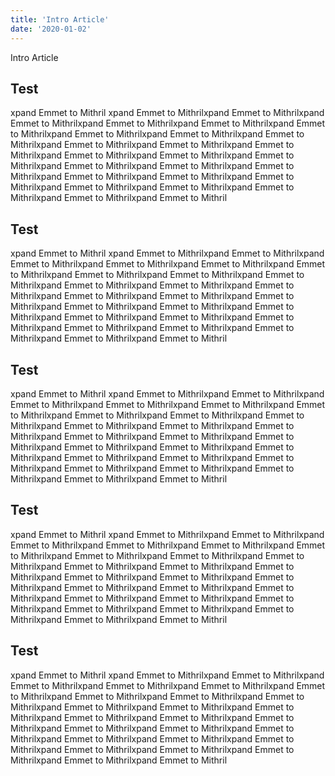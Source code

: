 ```yaml
---
title: 'Intro Article'
date: '2020-01-02'
---
```


Intro Article

<h2 id="1">Test</h2>

xpand Emmet to Mithril xpand Emmet to Mithrilxpand Emmet to Mithrilxpand Emmet to Mithrilxpand Emmet to Mithrilxpand Emmet to Mithrilxpand Emmet to Mithrilxpand Emmet to Mithrilxpand Emmet to Mithrilxpand Emmet to Mithrilxpand Emmet to Mithrilxpand Emmet to Mithrilxpand Emmet to Mithrilxpand Emmet to Mithrilxpand Emmet to Mithrilxpand Emmet to Mithrilxpand Emmet to Mithrilxpand Emmet to Mithrilxpand Emmet to Mithrilxpand Emmet to Mithrilxpand Emmet to Mithrilxpand Emmet to Mithrilxpand Emmet to Mithrilxpand Emmet to Mithrilxpand Emmet to Mithrilxpand Emmet to Mithrilxpand Emmet to Mithril

<h2 id="2">Test</h2>

xpand Emmet to Mithril xpand Emmet to Mithrilxpand Emmet to Mithrilxpand Emmet to Mithrilxpand Emmet to Mithrilxpand Emmet to Mithrilxpand Emmet to Mithrilxpand Emmet to Mithrilxpand Emmet to Mithrilxpand Emmet to Mithrilxpand Emmet to Mithrilxpand Emmet to Mithrilxpand Emmet to Mithrilxpand Emmet to Mithrilxpand Emmet to Mithrilxpand Emmet to Mithrilxpand Emmet to Mithrilxpand Emmet to Mithrilxpand Emmet to Mithrilxpand Emmet to Mithrilxpand Emmet to Mithrilxpand Emmet to Mithrilxpand Emmet to Mithrilxpand Emmet to Mithrilxpand Emmet to Mithrilxpand Emmet to Mithrilxpand Emmet to Mithril


<h2 id="3">Test</h2>

xpand Emmet to Mithril xpand Emmet to Mithrilxpand Emmet to Mithrilxpand Emmet to Mithrilxpand Emmet to Mithrilxpand Emmet to Mithrilxpand Emmet to Mithrilxpand Emmet to Mithrilxpand Emmet to Mithrilxpand Emmet to Mithrilxpand Emmet to Mithrilxpand Emmet to Mithrilxpand Emmet to Mithrilxpand Emmet to Mithrilxpand Emmet to Mithrilxpand Emmet to Mithrilxpand Emmet to Mithrilxpand Emmet to Mithrilxpand Emmet to Mithrilxpand Emmet to Mithrilxpand Emmet to Mithrilxpand Emmet to Mithrilxpand Emmet to Mithrilxpand Emmet to Mithrilxpand Emmet to Mithrilxpand Emmet to Mithrilxpand Emmet to Mithril


<h2 id="4">Test</h2>
xpand Emmet to Mithril xpand Emmet to Mithrilxpand Emmet to Mithrilxpand Emmet to Mithrilxpand Emmet to Mithrilxpand Emmet to Mithrilxpand Emmet to Mithrilxpand Emmet to Mithrilxpand Emmet to Mithrilxpand Emmet to Mithrilxpand Emmet to Mithrilxpand Emmet to Mithrilxpand Emmet to Mithrilxpand Emmet to Mithrilxpand Emmet to Mithrilxpand Emmet to Mithrilxpand Emmet to Mithrilxpand Emmet to Mithrilxpand Emmet to Mithrilxpand Emmet to Mithrilxpand Emmet to Mithrilxpand Emmet to Mithrilxpand Emmet to Mithrilxpand Emmet to Mithrilxpand Emmet to Mithrilxpand Emmet to Mithrilxpand Emmet to Mithril


<h2 id="5">Test</h2>
xpand Emmet to Mithril xpand Emmet to Mithrilxpand Emmet to Mithrilxpand Emmet to Mithrilxpand Emmet to Mithrilxpand Emmet to Mithrilxpand Emmet to Mithrilxpand Emmet to Mithrilxpand Emmet to Mithrilxpand Emmet to Mithrilxpand Emmet to Mithrilxpand Emmet to Mithrilxpand Emmet to Mithrilxpand Emmet to Mithrilxpand Emmet to Mithrilxpand Emmet to Mithrilxpand Emmet to Mithrilxpand Emmet to Mithrilxpand Emmet to Mithrilxpand Emmet to Mithrilxpand Emmet to Mithrilxpand Emmet to Mithrilxpand Emmet to Mithrilxpand Emmet to Mithrilxpand Emmet to Mithrilxpand Emmet to Mithrilxpand Emmet to Mithril
